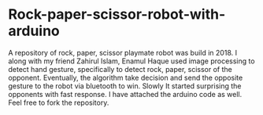 # Rock-paper-scissor-robot-with-arduino

A repository of rock, paper, scissor playmate robot was build in 2018. I along with my friend Zahirul Islam, Enamul Haque used image processing to detect hand gesture, specifically to detect rock, paper, scissor of the opponent. Eventually, the algorithm take decision and send the opposite gesture to the robot via bluetooth to win. Slowly It started surprising the opponents with fast response. I have attached the arduino code as well. Feel free to fork the repository.